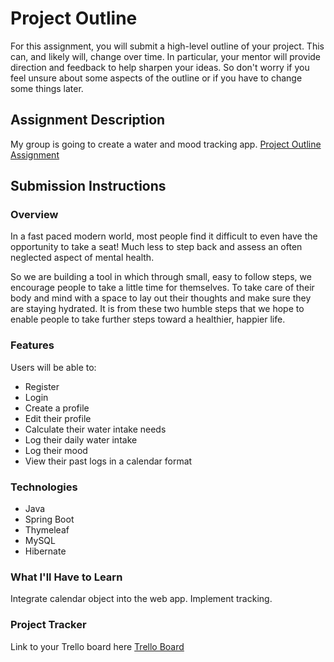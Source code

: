 # Project Outline
For this assignment, you will submit a high-level outline of your project. This can, and likely will, change over time. In particular, your mentor will provide direction and feedback to help sharpen your ideas. So don't worry if you feel unsure about some aspects of the outline or if you have to change some things later.

## Assignment Description
My group is going to create a water and mood tracking app.
[Project Outline Assignment](https://education.launchcode.org/liftoff/modules/assignments/project-outline)

## Submission Instructions

### Overview
In a fast paced modern world, most people find it difficult to even have the opportunity to take a seat! Much less to step back and assess an often neglected aspect of mental health.

So we are building a tool in which through small, easy to follow steps, we encourage people to take a little time for themselves. To take care of their body and mind with a space to lay out their thoughts and make sure they are staying hydrated. It is from these two humble steps that we hope to enable people to take further steps toward a healthier, happier life.
### Features
Users will be able to:
 * Register
 * Login
 * Create a profile
 * Edit their profile
 * Calculate their water intake needs
 * Log their daily water intake
 * Log their mood
 * View their past logs in a calendar format
### Technologies
 * Java
 * Spring Boot
 * Thymeleaf
 * MySQL
 * Hibernate
### What I'll Have to Learn
Integrate calendar object into the web app. Implement tracking. 
### Project Tracker
Link to your Trello board here
[Trello Board](https://trello.com/invite/b/66O3VvWv/ATTI915b2e227bd23a608bf47525907fd9e9048F29F8/liftoff-project)



